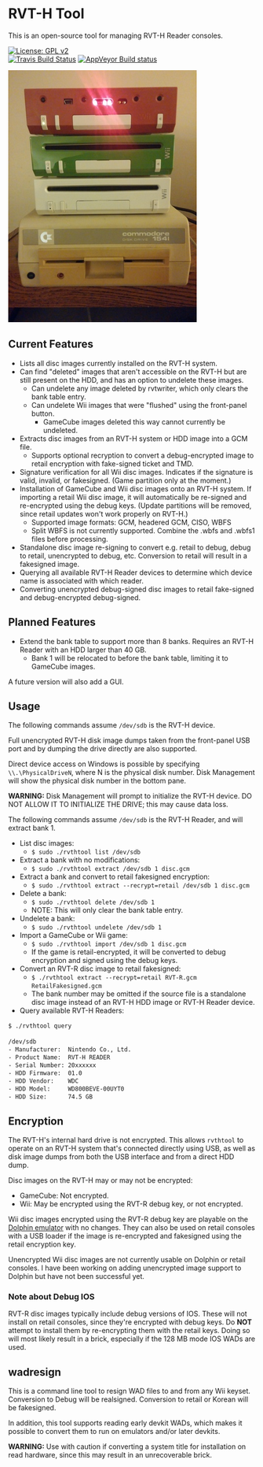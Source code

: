 # RVT-H Tool

This is an open-source tool for managing RVT-H Reader consoles.

[![License: GPL v2](https://img.shields.io/badge/License-GPL%20v2-blue.svg)](https://www.gnu.org/licenses/old-licenses/gpl-2.0.en.html)<br>
[![Travis Build Status](https://travis-ci.org/GerbilSoft/rvthtool.svg?branch=master)](https://travis-ci.org/GerbilSoft/rvthtool)
[![AppVeyor Build status](https://ci.appveyor.com/api/projects/status/l83tx6d16gqr4ov2?svg=true)](https://ci.appveyor.com/project/GerbilSoft/rvthtool/branch/master)

![RVT-H Reader, RVT-R Reader, Wii RVL-001, and Commodore 1541C](doc/RVT.jpg)

## Current Features

* Lists all disc images currently installed on the RVT-H system.
* Can find "deleted" images that aren't accessible on the RVT-H but are still
  present on the HDD, and has an option to undelete these images.
  * Can undelete any image deleted by rvtwriter, which only clears the
    bank table entry.
  * Can undelete Wii images that were "flushed" using the front-panel button.
    * GameCube images deleted this way cannot currently be undeleted.
* Extracts disc images from an RVT-H system or HDD image into a GCM file.
  * Supports optional recryption to convert a debug-encrypted image to retail
    encryption with fake-signed ticket and TMD.
* Signature verification for all Wii disc images. Indicates if the signature
  is valid, invalid, or fakesigned. (Game partition only at the moment.)
* Installation of GameCube and Wii disc images onto an RVT-H system. If
  importing a retail Wii disc image, it will automatically be re-signed and
  re-encrypted using the debug keys. (Update partitions will be removed, since
  retail updates won't work properly on RVT-H.)
  * Supported image formats: GCM, headered GCM, CISO, WBFS
  * Split WBFS is not currently supported. Combine the .wbfs and .wbfs1 files
    before processing.
* Standalone disc image re-signing to convert e.g. retail to debug, debug
  to retail, unencrypted to debug, etc. Conversion to retail will result
  in a fakesigned image.
* Querying all available RVT-H Reader devices to determine which device name
  is associated with which reader.
* Converting unencrypted debug-signed disc images to retail fake-signed and
  debug-encrypted debug-signed.

## Planned Features

* Extend the bank table to support more than 8 banks. Requires an RVT-H Reader
  with an HDD larger than 40 GB.
  * Bank 1 will be relocated to before the bank table, limiting it to GameCube
    images.

A future version will also add a GUI.

## Usage

The following commands assume `/dev/sdb` is the RVT-H device.

Full unencrypted RVT-H disk image dumps taken from the front-panel USB port
and by dumping the drive directly are also supported.

Direct device access on Windows is possible by specifying `\\.\PhysicalDriveN`,
where N is the physical disk number. Disk Management will show the physical disk
number in the bottom pane.

**WARNING:** Disk Management will prompt to initialize the RVT-H device. DO NOT
ALLOW IT TO INITIALIZE THE DRIVE; this may cause data loss.

The following commands assume `/dev/sdb` is the RVT-H Reader, and will
extract bank 1.

* List disc images:
  * `$ sudo ./rvthtool list /dev/sdb`
* Extract a bank with no modifications:
  * `$ sudo ./rvthtool extract /dev/sdb 1 disc.gcm`
* Extract a bank and convert to retail fakesigned encryption:
  * `$ sudo ./rvthtool extract --recrypt=retail /dev/sdb 1 disc.gcm`
* Delete a bank:
  * `$ sudo ./rvthtool delete /dev/sdb 1`
  * NOTE: This will only clear the bank table entry.
* Undelete a bank:
  * `$ sudo ./rvthtool undelete /dev/sdb 1`
* Import a GameCube or Wii game:
  * `$ sudo ./rvthtool import /dev/sdb 1 disc.gcm`
  * If the game is retail-encrypted, it will be converted to debug encryption
    and signed using the debug keys.
* Convert an RVT-R disc image to retail fakesigned:
  * `$ ./rvthtool extract --recrypt=retail RVT-R.gcm RetailFakesigned.gcm`
  * The bank number may be omitted if the source file is a standalone disc
    image instead of an RVT-H HDD image or RVT-H Reader device.
* Query available RVT-H Readers:
```
$ ./rvthtool query

/dev/sdb
- Manufacturer:  Nintendo Co., Ltd.
- Product Name:  RVT-H READER
- Serial Number: 20xxxxxx
- HDD Firmware:  01.0
- HDD Vendor:    WDC     
- HDD Model:     WD800BEVE-00UYT0
- HDD Size:      74.5 GB
```

## Encryption

The RVT-H's internal hard drive is not encrypted. This allows `rvthtool` to
operate on an RVT-H system that's connected directly using USB, as well as
disk image dumps from both the USB interface and from a direct HDD dump.

Disc images on the RVT-H may or may not be encrypted:
* GameCube: Not encrypted.
* Wii: May be encrypted using the RVT-R debug key, or not encrypted.

Wii disc images encrypted using the RVT-R debug key are playable on the
[Dolphin emulator](https://dolphin-emu.org/) with no changes. They can also
be used on retail consoles with a USB loader if the image is re-encrypted
and fakesigned using the retail encryption key.

Unencrypted Wii disc images are not currently usable on Dolphin or retail
consoles. I have been working on adding unencrypted image support to Dolphin
but have not been successful yet.

### Note about Debug IOS

RVT-R disc images typically include debug versions of IOS. These will not
install on retail consoles, since they're encrypted with debug keys.
Do **NOT** attempt to install them by re-encrypting them with the retail
keys. Doing so will most likely result in a brick, especially if the 128 MB
mode IOS WADs are used.

## wadresign

This is a command line tool to resign WAD files to and from any Wii keyset.
Conversion to Debug will be realsigned. Conversion to retail or Korean will
be fakesigned.

In addition, this tool supports reading early devkit WADs, which makes it
possible to convert them to run on emulators and/or later devkits.

**WARNING:** Use with caution if converting a system title for installation
on read hardware, since this may result in an unrecoverable brick.
